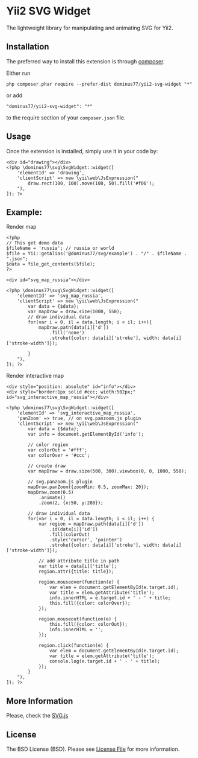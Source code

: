 Yii2 SVG Widget
===============

The lightweight library for manipulating and animating SVG for Yii2.

Installation
------------

The preferred way to install this extension is through [composer](http://getcomposer.org/download/).

Either run

```
php composer.phar require --prefer-dist dominus77/yii2-svg-widget "*"
```

or add

```
"dominus77/yii2-svg-widget": "*"
```

to the require section of your `composer.json` file.


Usage
-----

Once the extension is installed, simply use it in your code by:

```
<div id="drawing"></div>
<?php \dominus77\svg\SvgWidget::widget([
    'elementId' => 'drawing',
    'clientScript' => new \yii\web\JsExpression("
        draw.rect(100, 100).move(100, 50).fill('#f06');
    "),
]); ?>
```
Example:
-----
Render map
```
<?php
// This get demo data
$fileName = 'russia'; // russia or world
$file = Yii::getAlias('@dominus77/svg/example') . "/" . $fileName . ".json";
$data = file_get_contents($file);
?>
```
```
<div id="svg_map_russia"></div>

<?php \dominus77\svg\SvgWidget::widget([
    'elementId' => 'svg_map_russia',
    'clientScript' => new \yii\web\JsExpression("
        var data = {$data};
        var mapDraw = draw.size(1000, 550);
        // draw individual data
        for(var i = 0, il = data.length; i < il; i++){
            mapDraw.path(data[i]['d'])
                .fill('none')
                .stroke({color: data[i]['stroke'], width: data[i]['stroke-width']});

        }
    "),
]); ?>
```
Render interactive map
```
<div style="position: absolute" id="info"></div>
<div style="border:1px solid #ccc; width:502px;" id="svg_interactive_map_russia"></div>

<?php \dominus77\svg\SvgWidget::widget([
    'elementId' => 'svg_interactive_map_russia',
    'panZoom' => true, // on svg.panzoom.js plugin
    'clientScript' => new \yii\web\JsExpression("
        var data = {$data};
        var info = document.getElementById('info');

        // color region
        var colorOut = '#fff';
        var colorOver = '#ccc';

        // create draw
        var mapDraw = draw.size(500, 300).viewbox(0, 0, 1000, 550);

        // svg.panzoom.js plugin
        mapDraw.panZoom({zoomMin: 0.5, zoomMax: 20});
        mapDraw.zoom(0.5)
            .animate()
            .zoom(2, {x:50, y:280});

        // draw individual data
        for(var i = 0, il = data.length; i < il; i++) {
            var region = mapDraw.path(data[i]['d'])
                .id(data[i]['id'])
                .fill(colorOut)
                .style('cursor', 'pointer')
                .stroke({color: data[i]['stroke'], width: data[i]['stroke-width']});

            // add attribute title in path
            var title = data[i]['title'];
            region.attr({title: title});

            region.mouseover(function(e) {
                var elem = document.getElementById(e.target.id);
                var title = elem.getAttribute('title');
                info.innerHTML = e.target.id + ' - ' + title;
                this.fill({color: colorOver});
            });

            region.mouseout(function(e) {
                this.fill({color: colorOut});
                info.innerHTML = '';
            });

            region.click(function(e) {
                var elem = document.getElementById(e.target.id);
                var title = elem.getAttribute('title');
                console.log(e.target.id + ' - ' + title);
            });
        }
    "),
]); ?>
```

More Information
-----
Please, check the [SVG.js](http://svgjs.com)

License
-----
The BSD License (BSD). Please see [License File](https://github.com/Dominus77/yii2-svg-widget/blob/master/LICENSE.md) for more information.

